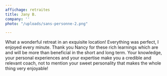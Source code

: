```yaml
---
affichage: retraites
title: Jany B.
company: ''
photo: "/uploads/sans-personne-2.png"

---
```

What a wonderful retreat in an exquisite location! Everything was perfect, I enjoyed every minute. Thank you Nancy for these rich learnings which are and will be more than beneficial in the short and long term. Your knowledge, your personal experiences and your expertise make you a credible and relevant coach, not to mention your sweet personality that makes the whole thing very enjoyable!
